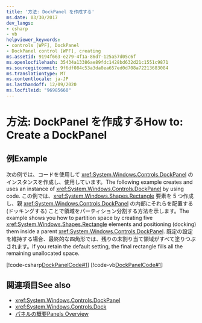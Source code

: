 ```yaml
---
title: '方法: DockPanel を作成する'
ms.date: 03/30/2017
dev_langs:
- csharp
- vb
helpviewer_keywords:
- controls [WPF], DockPanel
- DockPanel control [WPF], creating
ms.assetid: 9194f663-e279-4f1a-86d7-125a57d05c6f
ms.openlocfilehash: 35434a13386ae89fdc1428bd632d21c1551c9871
ms.sourcegitcommit: 9f6df084c53a3da0ea657ed0d708a72213683084
ms.translationtype: MT
ms.contentlocale: ja-JP
ms.lasthandoff: 12/09/2020
ms.locfileid: "96985660"
---
```

# <a name="how-to-create-a-dockpanel"></a><span data-ttu-id="f5979-102">方法: DockPanel を作成する</span><span class="sxs-lookup"><span data-stu-id="f5979-102">How to: Create a DockPanel</span></span>
## <a name="example"></a><span data-ttu-id="f5979-103">例</span><span class="sxs-lookup"><span data-stu-id="f5979-103">Example</span></span>  
 <span data-ttu-id="f5979-104">次の例では、コードを使用して <xref:System.Windows.Controls.DockPanel> のインスタンスを作成し、使用しています。</span><span class="sxs-lookup"><span data-stu-id="f5979-104">The following example creates and uses an instance of <xref:System.Windows.Controls.DockPanel> by using code.</span></span> <span data-ttu-id="f5979-105">この例では、<xref:System.Windows.Shapes.Rectangle> 要素を 5 つ作成し、親 <xref:System.Windows.Controls.DockPanel> の内部にそれらを配置する (ドッキングする) ことで領域をパーティション分割する方法を示します。</span><span class="sxs-lookup"><span data-stu-id="f5979-105">The example shows you how to partition space by creating five <xref:System.Windows.Shapes.Rectangle> elements and positioning (docking) them inside a parent <xref:System.Windows.Controls.DockPanel>.</span></span> <span data-ttu-id="f5979-106">既定の設定を維持する場合、最終的な四角形では、残りの未割り当て領域がすべて塗りつぶされます。</span><span class="sxs-lookup"><span data-stu-id="f5979-106">If you retain the default setting, the final rectangle fills all the remaining unallocated space.</span></span>  
  
 [!code-csharp[DockPanelCode#1](~/samples/snippets/csharp/VS_Snippets_Wpf/DockPanelCode/CSharp/DockPanel_Code.cs#1)]
 [!code-vb[DockPanelCode#1](~/samples/snippets/visualbasic/VS_Snippets_Wpf/DockPanelCode/VisualBasic/dockpanel_vb.vb#1)]  
  
## <a name="see-also"></a><span data-ttu-id="f5979-107">関連項目</span><span class="sxs-lookup"><span data-stu-id="f5979-107">See also</span></span>

- <xref:System.Windows.Controls.DockPanel>
- <xref:System.Windows.Controls.Dock>
- [<span data-ttu-id="f5979-108">パネルの概要</span><span class="sxs-lookup"><span data-stu-id="f5979-108">Panels Overview</span></span>](panels-overview.md)
